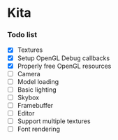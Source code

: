 # Kita

### Todo list

- [x] Textures
- [x] Setup OpenGL Debug callbacks
- [x] Properly free OpenGL resources
- [ ] Camera
- [ ] Model loading
- [ ] Basic lighting
- [ ] Skybox
- [ ] Framebuffer
- [ ] Editor
- [ ] Support multiple textures
- [ ] Font rendering